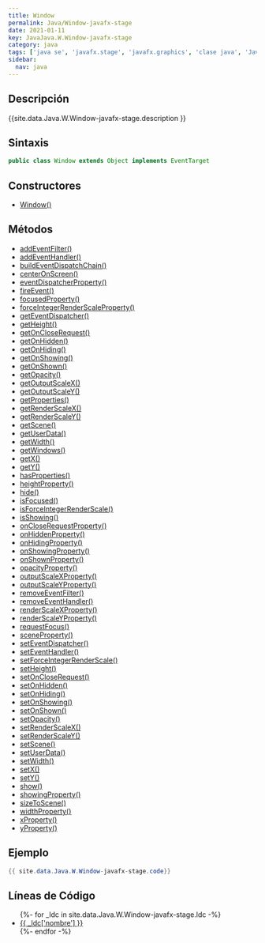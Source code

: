 ```yaml
---
title: Window
permalink: Java/Window-javafx-stage
date: 2021-01-11
key: JavaJava.W.Window-javafx-stage
category: java
tags: ['java se', 'javafx.stage', 'javafx.graphics', 'clase java', 'JavaFX 2.0']
sidebar: 
  nav: java
---
```


## Descripción
{{site.data.Java.W.Window-javafx-stage.description }}

## Sintaxis
~~~java
public class Window extends Object implements EventTarget
~~~

## Constructores
* [Window()](/Java/Window-javafx-stage/Window/)

## Métodos
* [addEventFilter()](/Java/Window-javafx-stage/addEventFilter)
* [addEventHandler()](/Java/Window-javafx-stage/addEventHandler)
* [buildEventDispatchChain()](/Java/Window-javafx-stage/buildEventDispatchChain)
* [centerOnScreen()](/Java/Window-javafx-stage/centerOnScreen)
* [eventDispatcherProperty()](/Java/Window-javafx-stage/eventDispatcherProperty)
* [fireEvent()](/Java/Window-javafx-stage/fireEvent)
* [focusedProperty()](/Java/Window-javafx-stage/focusedProperty)
* [forceIntegerRenderScaleProperty()](/Java/Window-javafx-stage/forceIntegerRenderScaleProperty)
* [getEventDispatcher()](/Java/Window-javafx-stage/getEventDispatcher)
* [getHeight()](/Java/Window-javafx-stage/getHeight)
* [getOnCloseRequest()](/Java/Window-javafx-stage/getOnCloseRequest)
* [getOnHidden()](/Java/Window-javafx-stage/getOnHidden)
* [getOnHiding()](/Java/Window-javafx-stage/getOnHiding)
* [getOnShowing()](/Java/Window-javafx-stage/getOnShowing)
* [getOnShown()](/Java/Window-javafx-stage/getOnShown)
* [getOpacity()](/Java/Window-javafx-stage/getOpacity)
* [getOutputScaleX()](/Java/Window-javafx-stage/getOutputScaleX)
* [getOutputScaleY()](/Java/Window-javafx-stage/getOutputScaleY)
* [getProperties()](/Java/Window-javafx-stage/getProperties)
* [getRenderScaleX()](/Java/Window-javafx-stage/getRenderScaleX)
* [getRenderScaleY()](/Java/Window-javafx-stage/getRenderScaleY)
* [getScene()](/Java/Window-javafx-stage/getScene)
* [getUserData()](/Java/Window-javafx-stage/getUserData)
* [getWidth()](/Java/Window-javafx-stage/getWidth)
* [getWindows()](/Java/Window-javafx-stage/getWindows)
* [getX()](/Java/Window-javafx-stage/getX)
* [getY()](/Java/Window-javafx-stage/getY)
* [hasProperties()](/Java/Window-javafx-stage/hasProperties)
* [heightProperty()](/Java/Window-javafx-stage/heightProperty)
* [hide()](/Java/Window-javafx-stage/hide)
* [isFocused()](/Java/Window-javafx-stage/isFocused)
* [isForceIntegerRenderScale()](/Java/Window-javafx-stage/isForceIntegerRenderScale)
* [isShowing()](/Java/Window-javafx-stage/isShowing)
* [onCloseRequestProperty()](/Java/Window-javafx-stage/onCloseRequestProperty)
* [onHiddenProperty()](/Java/Window-javafx-stage/onHiddenProperty)
* [onHidingProperty()](/Java/Window-javafx-stage/onHidingProperty)
* [onShowingProperty()](/Java/Window-javafx-stage/onShowingProperty)
* [onShownProperty()](/Java/Window-javafx-stage/onShownProperty)
* [opacityProperty()](/Java/Window-javafx-stage/opacityProperty)
* [outputScaleXProperty()](/Java/Window-javafx-stage/outputScaleXProperty)
* [outputScaleYProperty()](/Java/Window-javafx-stage/outputScaleYProperty)
* [removeEventFilter()](/Java/Window-javafx-stage/removeEventFilter)
* [removeEventHandler()](/Java/Window-javafx-stage/removeEventHandler)
* [renderScaleXProperty()](/Java/Window-javafx-stage/renderScaleXProperty)
* [renderScaleYProperty()](/Java/Window-javafx-stage/renderScaleYProperty)
* [requestFocus()](/Java/Window-javafx-stage/requestFocus)
* [sceneProperty()](/Java/Window-javafx-stage/sceneProperty)
* [setEventDispatcher()](/Java/Window-javafx-stage/setEventDispatcher)
* [setEventHandler()](/Java/Window-javafx-stage/setEventHandler)
* [setForceIntegerRenderScale()](/Java/Window-javafx-stage/setForceIntegerRenderScale)
* [setHeight()](/Java/Window-javafx-stage/setHeight)
* [setOnCloseRequest()](/Java/Window-javafx-stage/setOnCloseRequest)
* [setOnHidden()](/Java/Window-javafx-stage/setOnHidden)
* [setOnHiding()](/Java/Window-javafx-stage/setOnHiding)
* [setOnShowing()](/Java/Window-javafx-stage/setOnShowing)
* [setOnShown()](/Java/Window-javafx-stage/setOnShown)
* [setOpacity()](/Java/Window-javafx-stage/setOpacity)
* [setRenderScaleX()](/Java/Window-javafx-stage/setRenderScaleX)
* [setRenderScaleY()](/Java/Window-javafx-stage/setRenderScaleY)
* [setScene()](/Java/Window-javafx-stage/setScene)
* [setUserData()](/Java/Window-javafx-stage/setUserData)
* [setWidth()](/Java/Window-javafx-stage/setWidth)
* [setX()](/Java/Window-javafx-stage/setX)
* [setY()](/Java/Window-javafx-stage/setY)
* [show()](/Java/Window-javafx-stage/show)
* [showingProperty()](/Java/Window-javafx-stage/showingProperty)
* [sizeToScene()](/Java/Window-javafx-stage/sizeToScene)
* [widthProperty()](/Java/Window-javafx-stage/widthProperty)
* [xProperty()](/Java/Window-javafx-stage/xProperty)
* [yProperty()](/Java/Window-javafx-stage/yProperty)

## Ejemplo
~~~java
{{ site.data.Java.W.Window-javafx-stage.code}}
~~~

## Líneas de Código
<ul>
{%- for _ldc in site.data.Java.W.Window-javafx-stage.ldc -%}
   <li>
       <a href="{{_ldc['url'] }}">{{ _ldc['nombre'] }}</a>
   </li>
{%- endfor -%}
</ul>
